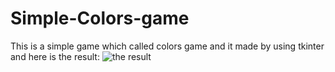 # Simple-Colors-game
This is a simple game which called colors game and it made by using tkinter
and here is the result:
![the result](https://github.com/Arian2077/Simple-Colors-game/assets/109338613/b84890df-030a-471b-886a-bc955f4d5ff0)
